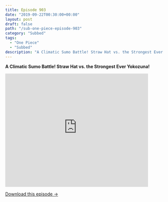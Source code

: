 ```yaml
---
title: Episode 903
date: "2019-09-22T00:30:00+00:00"
layout: post
draft: false
path: "/sub-one-piece-episode-903"
category: "Subbed"
tags:
  - "One Piece"
  - "Subbed"
description: "A Climatic Sumo Battle! Straw Hat vs. the Strongest Ever Yokozuna!"
---
```


**A Climatic Sumo Battle! Straw Hat vs. the Strongest Ever Yokozuna!**

<iframe width="640" height="360" src="https://www.rapidvideo.com/e/G787CZN1GL" frameborder="0" marginwidth=0 marginheight=0 scrolling=no allowfullscreen style="max-width:90%;"></iframe>

<a href="http://ouo.io/qs/eCodkFEQ?s=https://www.rapidvideo.com/d/G787CZN1GL" class="styled_a">Download this episode →</a>

